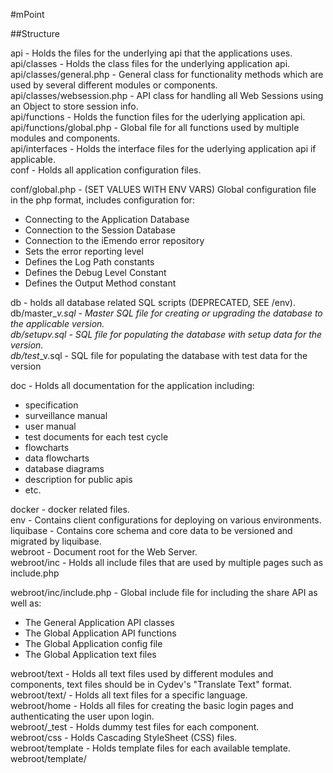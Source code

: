 #mPoint

##Structure

api - Holds the files for the underlying api that the applications uses.  
api/classes - Holds the class files for the underlying application api.  
api/classes/general.php - General class for functionality methods which are used by several different modules or components.  
api/classes/websession.php - API class for handling all Web Sessions using an Object to store session info.  
api/functions - Holds the function files for the uderlying application api.  
api/functions/global.php - Global file for all functions used by multiple modules and components.  
api/interfaces - Holds the interface files for the uderlying application api if applicable.  
conf - Holds all application configuration files.  

conf/global.php - (SET VALUES WITH ENV VARS) Global configuration file in the php format, includes configuration for:
* Connecting to the Application Database
* Connection to the Session Database
* Connection to the iEmendo error repository
* Sets the error reporting level
* Defines the Log Path constants
* Defines the Debug Level Constant
* Defines the Output Method constant

db - holds all database related SQL scripts (DEPRECATED, SEE /env).  
db/master_<database>_v<version number>.sql - Master SQL file for creating or upgrading the database to the applicable version.  
db/setup_<database>_v<version number>.sql - SQL file for populating the database with setup data for the version.  
db/test_<database>_v<version number>.sql - SQL file for populating the database with test data for the version

doc - Holds all documentation for the application including:
* specification
* surveillance manual
* user manual
* test documents for each test cycle
* flowcharts
* data flowcharts
* database diagrams
* description for public apis
* etc.

docker - docker related files.  
env - Contains client configurations for deploying on various environments.  
liquibase - Contains core schema and core data to be versioned and migrated by liquibase.    
webroot - Document root for the Web Server.  
webroot/inc - Holds all include files that are used by multiple pages such as include.php

webroot/inc/include.php - Global include file for including the share API as well as:
* The General Application API classes
* The Global Application API functions
* The Global Application config file
* The Global Application text files

webroot/text - Holds all text files used by different modules and components, text files should be in Cydev's "Translate Text" format.  
webroot/text/<language> - Holds all text files for a specific language.  
webroot/home - Holds all files for creating the basic login pages and authenticating the user upon login.  
webroot/_test - Holds dummy test files for each component.  
webroot/css - Holds Cascading StyleSheet (CSS) files.  
webroot/template - Holds template files for each available template.  
webroot/template/<template> - Holds the template files for each of the components available in the template.  
webroot/template/<template>/<component> - Holds the xsl files used for rendering each of data component's data files to the specified template,.  
webroot/template/<template>/<component>/<function>.xsl - Holds XSL template files for generating the Application's GUI..  
webroot/<component> - Holds the controller and XML data files for the component

Dockerfile - Final image Dockerfile formed as a multistage build that runs all unittests as part of the build.   
Jenkinsfile - Tells Jenkins what to do when mPoint builds.  
.env.example - example env file to easy configure docker-compose file, must be renamed to .env if in use.  
composer.json - Dependency configuration file for php composer
Dockerfile.liquibase - Final image liquibase Dockerfile, containing all core schema and data. This image will be tagged the same as mPoint when build in Jenkins.  
docker-compose.yml - Setup for easy debugging and developing. Runs a minimum viable configuration for local dev.  

##Run locally with xdebug enabled and volumed codebase for easy debugging and development
1. Rename or copy .env.example to .env in root
2. Set preferred envs or use defaults
3. Volume local client setups in alphanumeric order in docker-compose file to liquibase:/app/scripts/sql (see comment).  
4. Run docker-compose up --build
5. In Intellij open Preferences / Languages & Frameworks / PHP / Servers and add a server called mpoint.local.cellpointmobile.com and setup correct pathmapping.  
6. Enable php debug listener, set checkpoints and run request.

## Run locally with final image and all unit testing
1. Rename or copy .env.example to .env in root
2. Set preferred envs or use defaults
3. Volume local client setups in alphanumeric order in docker-compose file to liquibase:/app/scripts/sql (see comment).
4. Change in docker-compose file in app service: comment out all volumes.
5. Change in docker-compose file in app service: "context: docker/php-fpm-alpine-debug" to "context: .".  
6. Run docker-compose up --build.





